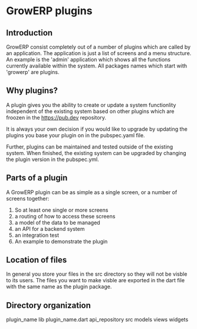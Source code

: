 # GrowERP plugins

## Introduction

GrowERP consist completely out of a number of plugins which are called by an application. The application is just a list of screens and a menu structure. An example is the 'admin' application which shows all the functions currently available within the system. All packages names which start with 'growerp' are plugins.

## Why plugins?

A plugin gives you the ability to create or update a system functionlity independent of the existing system based on other plugins which are froozen in the https://pub.dev repository.

It is always your own decision if you would like to upgrade by updating the plugins you base your plugin on in the pubspec.yaml file.

Further, plugins can be maintained and tested outside of the existing system. When finished, the existing system can be upgraded by changing the plugin version in the pubspec.yml.

## Parts of a plugin
A GrowERP plugin can be as simple as a single screen, or a number of screens together:
1. So at least one single or more screens
2. a routing of how to access these screens
3. a model of the data to be managed
4. an API for a backend system
5. an integration test
6. An example to demonstrate the plugin

## Location of files
In general you store your files in the src directory so they will not be visble to its users. The files you want to make visble are exported in the dart file with the same name as the plugin package.

## Directory organization

plugin_name
	lib
		plugin_name.dart
		api_repository
		src
			models
			views
				widgets
				


